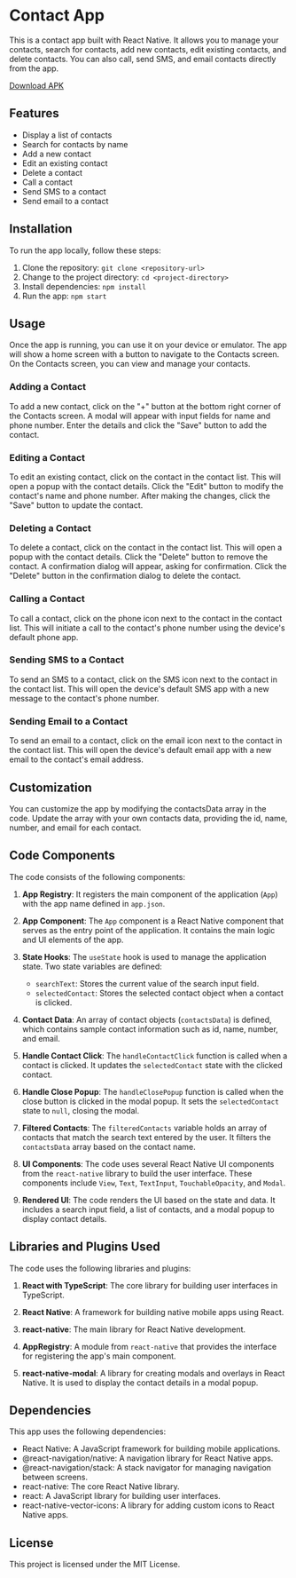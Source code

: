 # Contact App

This is a contact app built with React Native. It allows you to manage your contacts, search for contacts, add new contacts, edit existing contacts, and delete contacts. You can also call, send SMS, and email contacts directly from the app.

[Download APK](https://drive.google.com/file/d/1IDePv2EiwoWUB772QO8YC4qate_NlFfB/view?usp=sharing)

## Features

- Display a list of contacts
- Search for contacts by name
- Add a new contact
- Edit an existing contact
- Delete a contact
- Call a contact
- Send SMS to a contact
- Send email to a contact

## Installation

To run the app locally, follow these steps:

1. Clone the repository: `git clone <repository-url>`
2. Change to the project directory: `cd <project-directory>`
3. Install dependencies: `npm install`
4. Run the app: `npm start`

## Usage

Once the app is running, you can use it on your device or emulator. The app will show a home screen with a button to navigate to the Contacts screen. On the Contacts screen, you can view and manage your contacts.

### Adding a Contact

To add a new contact, click on the "+" button at the bottom right corner of the Contacts screen. A modal will appear with input fields for name and phone number. Enter the details and click the "Save" button to add the contact.

### Editing a Contact

To edit an existing contact, click on the contact in the contact list. This will open a popup with the contact details. Click the "Edit" button to modify the contact's name and phone number. After making the changes, click the "Save" button to update the contact.

### Deleting a Contact

To delete a contact, click on the contact in the contact list. This will open a popup with the contact details. Click the "Delete" button to remove the contact. A confirmation dialog will appear, asking for confirmation. Click the "Delete" button in the confirmation dialog to delete the contact.

### Calling a Contact

To call a contact, click on the phone icon next to the contact in the contact list. This will initiate a call to the contact's phone number using the device's default phone app.

### Sending SMS to a Contact

To send an SMS to a contact, click on the SMS icon next to the contact in the contact list. This will open the device's default SMS app with a new message to the contact's phone number.

### Sending Email to a Contact

To send an email to a contact, click on the email icon next to the contact in the contact list. This will open the device's default email app with a new email to the contact's email address.

## Customization

You can customize the app by modifying the contactsData array in the code. Update the array with your own contacts data, providing the id, name, number, and email for each contact.

## Code Components

The code consists of the following components:

1. **App Registry**: It registers the main component of the application (`App`) with the app name defined in `app.json`.

2. **App Component**: The `App` component is a React Native component that serves as the entry point of the application. It contains the main logic and UI elements of the app.

3. **State Hooks**: The `useState` hook is used to manage the application state. Two state variables are defined:
   - `searchText`: Stores the current value of the search input field.
   - `selectedContact`: Stores the selected contact object when a contact is clicked.

4. **Contact Data**: An array of contact objects (`contactsData`) is defined, which contains sample contact information such as id, name, number, and email.

5. **Handle Contact Click**: The `handleContactClick` function is called when a contact is clicked. It updates the `selectedContact` state with the clicked contact.

6. **Handle Close Popup**: The `handleClosePopup` function is called when the close button is clicked in the modal popup. It sets the `selectedContact` state to `null`, closing the modal.

7. **Filtered Contacts**: The `filteredContacts` variable holds an array of contacts that match the search text entered by the user. It filters the `contactsData` array based on the contact name.

8. **UI Components**: The code uses several React Native UI components from the `react-native` library to build the user interface. These components include `View`, `Text`, `TextInput`, `TouchableOpacity`, and `Modal`.

9. **Rendered UI**: The code renders the UI based on the state and data. It includes a search input field, a list of contacts, and a modal popup to display contact details.

## Libraries and Plugins Used

The code uses the following libraries and plugins:

1. **React with TypeScript**: The core library for building user interfaces in TypeScript.

2. **React Native**: A framework for building native mobile apps using React.

3. **react-native**: The main library for React Native development.

4. **AppRegistry**: A module from `react-native` that provides the interface for registering the app's main component.

5. **react-native-modal**: A library for creating modals and overlays in React Native. It is used to display the contact details in a modal popup.


## Dependencies

This app uses the following dependencies:

- React Native: A JavaScript framework for building mobile applications.
- @react-navigation/native: A navigation library for React Native apps.
- @react-navigation/stack: A stack navigator for managing navigation between screens.
- react-native: The core React Native library.
- react: A JavaScript library for building user interfaces.
- react-native-vector-icons: A library for adding custom icons to React Native apps.

## License


This project is licensed under the MIT License.


